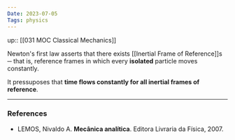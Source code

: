 ```yaml
---
Date: 2023-07-05
Tags: physics
---
```

up:: [[031 MOC Classical Mechanics]]

Newton's first law asserts that there exists [[Inertial Frame of Reference]]s ─ that is, reference frames in which every **isolated** particle moves constantly.

It pressuposes that **time flows constantly for all inertial frames of reference**.

---
### References
- LEMOS, Nivaldo A. **Mecânica analítica**. Editora Livraria da Física, 2007.